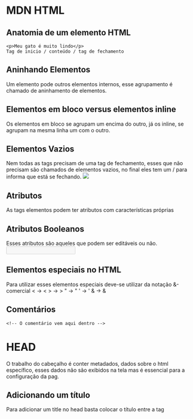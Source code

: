 # MDN HTML

## Anatomia de um elemento HTML
    <p>Meu gato é muito lindo</p>
    Tag de inicio / conteúdo / tag de fechamento
## Aninhando Elementos
Um elemento pode outros elementos internos, esse agrupamento é chamado de aninhamento
de elementos.
## Elementos em bloco versus elementos inline
Os elementos em bloco se agrupam um encima do outro, já os inline, se agrupam na 
mesma linha um com o outro.
## Elementos Vazios
Nem todas as tags precisam de uma tag de fechamento, esses que não precisam são
chamados de elementos vazios, no final eles tem um / para informa que está se fechando.
    <img src="url" />
## Atributos
As tags elementos podem ter atributos com características próprias
    <p class="class é o atributo"> 

## Atributos Booleanos
Esses atributos são aqueles que podem ser editáveis ou não.
    <input type="text" disabled="disabled">
## Elementos especiais no HTML
Para utilizar esses elementos especiais deve-se utilizar da notação &-comercial
    < -> &lt; 
    > -> &gt;
    " -> &quot;
    ' -> &apos;
    & -> &amp;
## Comentários
    <!-- O comentário vem aqui dentro -->

# HEAD 
O trabalho do cabeçalho é conter metadados, dados sobre o html específico, esses 
dados não são exibidos na tela mas é essencial para a configuração da pag.
## Adicionando um título
Para adicionar um title no head basta colocar o título entre a tag <title>
A tag <title> também é utilizada para dar o nome aos favoritos, quando o 
usuário define essa página como favorito. Também aparecem nos buscadores

## Metadados: o elemento <meta>
Definir a codificação de caracteres <meta charset="utf-8">
É uma boa prática utilizar dessa configuração, pois assim o seu site pode ser
lido em qualquer idioma humano, pois a codificação utf-8 é a codificação
universal.
Muitos elementos meta possuem o atributo name e content
name -> Informa uqe tipo de metadados está sendo utilizado
content -> Informa o conteúdo desse metadado.
<meta name="author" content="Tiago Neves">
<meta name="description" content="Esse é um dos primeiros sites">
Essas formas de definir os metadados fazem parte das atividades de SEO, que 
tem como fundamentos a habilidade de tornar as páginas mais relevantes
para os buscadores.

## Outros tipos de metadados
É possível utilizar metadados criados por empresas, para que quando o seu site
for linkado nesses sistemas o próprio sistema pode renderizar o que você 
definiu no metadado do seu site.
Existe também o favicon, em que se define uma imagem .ico para poder utilizar
essa imagem no lado do titulo e também na parte de favoritos.
<link rel="shortcut icon" href="favicon.ico" type="image/x-icon">

## CSS e JavaScript
CSS -> Definido no head para poder carregar os estilos junto com as pags
JavaScript -> Recomenda-se colocar no final da pag, para que o html e css carregue antes de realizar alguma operação com JS.